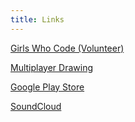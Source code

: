 ```yaml
---
title: Links
---
```



[Girls Who Code (Volunteer)](https://girlswhocode.umn.edu/thank-you-sponsors-and-partners-girls-who-code-umn)

[Multiplayer Drawing](http://45.55.230.175/drawing/)

[Google Play Store](https://play.google.com/store/apps/developer?id=JTR&hl=en_US)

[SoundCloud](https://soundcloud.com/joeroskopf)
